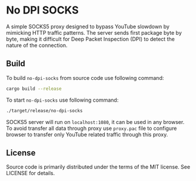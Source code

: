 # No DPI SOCKS

A simple SOCKS5 proxy designed to bypass YouTube slowdown by mimicking HTTP
traffic patterns. The server sends first package byte by byte, making it
difficult for Deep Packet Inspection (DPI) to detect the nature of the
connection.

## Build

To build `no-dpi-socks` from source code use following command:

```sh
cargo build --release
```

To start `no-dpi-socks` use following command:

```sh
./target/release/no-dpi-socks
```

SOCKS5 server will run on `localhost:1080`, it can be used in any browser. To
avoid transfer all data through proxy use `proxy.pac` file to configure
browser to transfer only YouTube related traffic through this proxy.

## License
[license]: #license

Source code is primarily distributed under the terms of the MIT license. See LICENSE for details.
